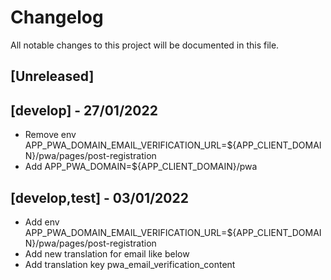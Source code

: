 # Changelog

All notable changes to this project will be documented in this file.

## [Unreleased]

## [develop] - 27/01/2022
- Remove env APP_PWA_DOMAIN_EMAIL_VERIFICATION_URL=${APP_CLIENT_DOMAIN}/pwa/pages/post-registration
- Add APP_PWA_DOMAIN=${APP_CLIENT_DOMAIN}/pwa


## [develop,test] - 03/01/2022
- Add env APP_PWA_DOMAIN_EMAIL_VERIFICATION_URL=${APP_CLIENT_DOMAIN}/pwa/pages/post-registration
- Add new translation for email like below
- Add translation key pwa_email_verification_content
